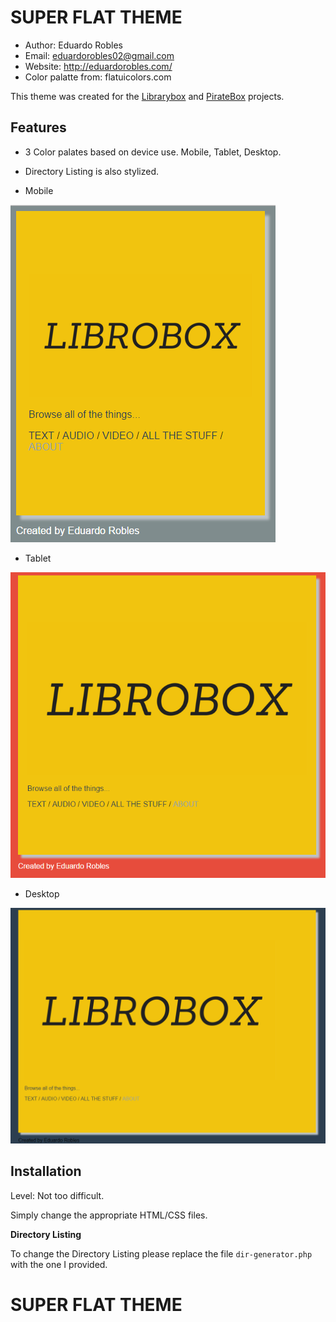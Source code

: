 # SUPER FLAT THEME

- Author: Eduardo Robles
- Email: eduardorobles02@gmail.com
- Website: http://eduardorobles.com/
- Color palatte from: flatuicolors.com

This theme was created for the [Librarybox](http://librarybox.us) and [PirateBox](http://piratebox.cc) projects.

## Features
- 3 Color palates based on device use. Mobile, Tablet, Desktop.
- Directory Listing is also stylized.

- Mobile

![mobile](screenshots/superFlat-mobile.png)

- Tablet

![tablet](screenshots/superFlat-tablet.png)

- Desktop

![desktop](screenshots/superFlat-desktop.png)


## Installation

Level: Not too difficult.

Simply change the appropriate HTML/CSS files.

**Directory Listing**


To change the Directory Listing please replace the file `dir-generator.php` with the one I provided.

# SUPER FLAT THEME
